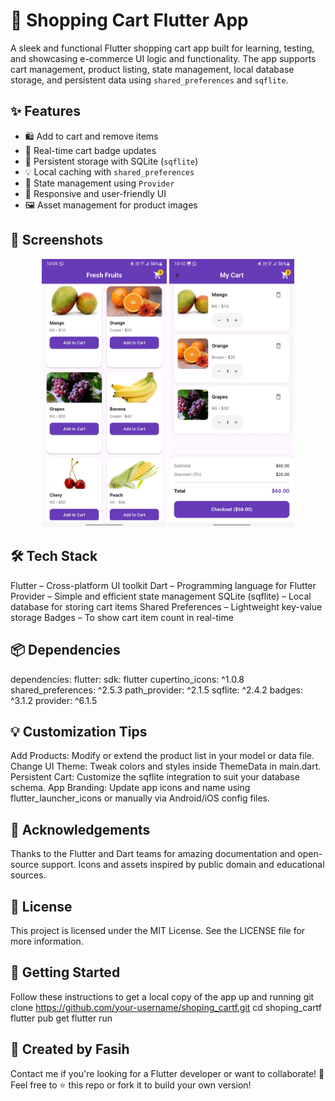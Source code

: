 # 🛒 Shopping Cart Flutter App

A sleek and functional Flutter shopping cart app built for learning, testing, and showcasing e-commerce UI logic and functionality. The app supports cart management, product listing, state management, local database storage, and persistent data using `shared_preferences` and `sqflite`.

## ✨ Features

- 🛍️ Add to cart and remove items
- 🧮 Real-time cart badge updates
- 💾 Persistent storage with SQLite (`sqflite`)
- 💡 Local caching with `shared_preferences`
- 🔄 State management using `Provider`
- 📱 Responsive and user-friendly UI
- 🖼️ Asset management for product images


<h2>📸 Screenshots</h2>
<p align="center">
  <img src="lib/screenshots/Screenshot_20250624_100941.jpg" alt="Product List" width="200"/>
  <img src="lib/screenshots/Screenshot_20250624_101008.jpg" alt="Cart" width="200"/>
</p>


## 🛠️ Tech Stack

Flutter – Cross-platform UI toolkit
Dart – Programming language for Flutter
Provider – Simple and efficient state management
SQLite (sqflite) – Local database for storing cart items
Shared Preferences – Lightweight key-value storage
Badges – To show cart item count in real-time

## 📦 Dependencies

dependencies:
  flutter:
    sdk: flutter
  cupertino_icons: ^1.0.8
  shared_preferences: ^2.5.3
  path_provider: ^2.1.5
  sqflite: ^2.4.2
  badges: ^3.1.2
  provider: ^6.1.5

  ## 💡 Customization Tips
  
  Add Products: Modify or extend the product list in your model or data file.
Change UI Theme: Tweak colors and styles inside ThemeData in main.dart.
Persistent Cart: Customize the sqflite integration to suit your database schema.
App Branding: Update app icons and name using flutter_launcher_icons or manually via Android/iOS config files.

## 🙌 Acknowledgements

Thanks to the Flutter and Dart teams for amazing documentation and open-source support.
Icons and assets inspired by public domain and educational sources.

## 📄 License

This project is licensed under the MIT License.
See the LICENSE file for more information.

## 🚀 Getting Started

Follow these instructions to get a local copy of the app up and running
git clone https://github.com/your-username/shoping_cartf.git
cd shoping_cartf
flutter pub get
flutter run

## 💼 Created by Fasih

Contact me if you're looking for a Flutter developer or want to collaborate!
💬 Feel free to ⭐ this repo or fork it to build your own version!
